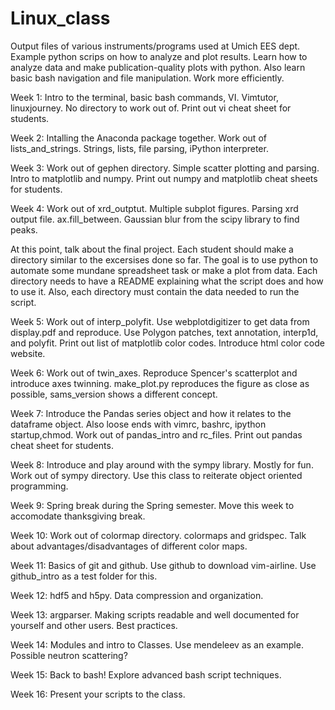 # Linux_class

Output files of various instruments/programs used at Umich EES dept.
Example python scrips on how to analyze and plot results.
Learn how to analyze data and make publication-quality plots with python. Also
learn basic bash navigation and file manipulation. Work more efficiently.

Week 1: Intro to the terminal, basic bash commands, VI. Vimtutor, linuxjourney. No directory to work out of. Print out vi cheat sheet for students.

Week 2: Intalling the Anaconda package together. Work out of lists\_and\_strings. Strings, lists, file parsing, iPython interpreter.

Week 3: Work out of gephen directory. Simple scatter plotting and parsing. Intro to matplotlib and numpy. Print out numpy and matplotlib cheat sheets for students.

Week 4: Work out of xrd\_outptut. Multiple subplot figures. Parsing xrd output file. ax.fill\_between. Gaussian blur from the scipy library to find peaks.

At this point, talk about the final project. Each student should make a directory similar to the excersises done so far. The goal is to use python to automate some mundane spreadsheet task or make a plot from data. Each directory needs to have a README explaining what the script does and how to use it. Also, each directory must contain the data needed to run the script. 

Week 5: Work out of interp\_polyfit. Use webplotdigitizer to get data from display.pdf and reproduce. Use Polygon patches, text annotation, interp1d, and polyfit. Print out list of matplotlib color codes. Introduce html color code website.

Week 6: Work out of twin\_axes. Reproduce Spencer's scatterplot and introduce axes twinning. make\_plot.py reproduces the figure as close as possible, sams\_version shows a different concept.

Week 7: Introduce the Pandas series object and how it relates to the 
dataframe object. Also loose ends with vimrc, bashrc, ipython startup,chmod. 
Work out of pandas\_intro and rc\_files. Print out pandas cheat sheet for students.

Week 8: Introduce and play around with the sympy library. Mostly for fun.
Work out of sympy directory. Use this class to reiterate object oriented programming.

Week 9: Spring break during the Spring semester. Move this week to accomodate thanksgiving break.

Week 10: Work out of colormap directory. colormaps and gridspec. Talk about advantages/disadvantages of different color maps.

Week 11: Basics of git and github. Use github to download vim-airline. Use github\_intro as a test folder for this.

Week 12: hdf5 and h5py. Data compression and organization.

Week 13: argparser. Making scripts readable and well documented for yourself and other users. Best practices.

Week 14: Modules and intro to Classes. Use mendeleev as an example. Possible neutron scattering?

Week 15: Back to bash! Explore advanced bash script techniques.

Week 16: Present your scripts to the class.


